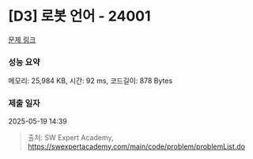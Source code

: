 # [D3] 로봇 언어 - 24001 

[문제 링크](https://swexpertacademy.com/main/code/problem/problemDetail.do?contestProbId=AZVqPrHaAy_HBIOy) 

### 성능 요약

메모리: 25,984 KB, 시간: 92 ms, 코드길이: 878 Bytes

### 제출 일자

2025-05-19 14:39



> 출처: SW Expert Academy, https://swexpertacademy.com/main/code/problem/problemList.do